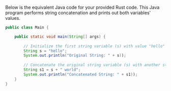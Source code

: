 Below is the equivalent Java code for your provided Rust code. This Java program performs string concatenation and prints out both variables' values. 

```java
public class Main {

    public static void main(String[] args) {
        
        // Initialize the first string variable (s) with value "hello"
        String s = "hello";
        System.out.println("Original String: " + s));
        
        // Concatenate the original string variable (s) with another string literal (" world") and store it in a new string variable (s1).
        String s1 = s + " world";
        System.out.println("Concatenated String: " + s1));
    }
}
```
